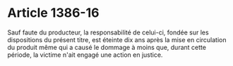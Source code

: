 # Article 1386-16

Sauf faute du producteur, la responsabilité de celui-ci, fondée sur les dispositions du présent titre, est éteinte dix ans après la mise en circulation du produit même qui a causé le dommage à moins que, durant cette période, la victime n'ait engagé une action en justice.